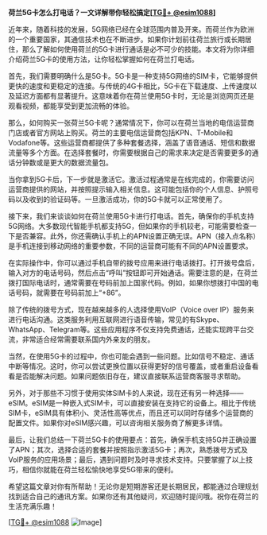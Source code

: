 **荷兰5G卡怎么打电话？一文详解带你轻松搞定[[TG💪+ @esim1088](https://t.me/s/esim1088)]**

近年来，随着科技的发展，5G网络已经在全球范围内普及开来。而荷兰作为欧洲的一个重要国家，其通信技术也在不断进步。如果你计划前往荷兰旅行或长期居住，那么了解如何使用荷兰的5G卡进行通话是必不可少的技能。本文将为你详细介绍荷兰5G卡的使用方法，让你轻松掌握如何在荷兰打电话。

首先，我们需要明确什么是5G卡。5G卡是一种支持5G网络的SIM卡，它能够提供更快的速度和更稳定的连接。与传统的4G卡相比，5G卡在下载速度、上传速度以及延迟方面都有显著提升。这意味着你在荷兰使用5G卡时，无论是浏览网页还是观看视频，都能享受到更加流畅的体验。

那么，如何购买一张荷兰5G卡呢？通常情况下，你可以在荷兰当地的电信运营商门店或者官方网站上购买。荷兰的主要电信运营商包括KPN、T-Mobile和Vodafone等。这些运营商都提供了多种套餐选择，涵盖了语音通话、短信和数据流量等多个方面。在选择套餐时，你需要根据自己的需求来决定是否需要更多的通话分钟数或是更大的数据流量包。

当你拿到5G卡后，下一步就是激活它。激活过程通常是在线完成的，你需要访问运营商提供的网站，并按照提示输入相关信息。这可能包括你的个人信息、护照号码以及收到的验证码等。一旦激活成功，你的5G卡就可以正常使用了。

接下来，我们来谈谈如何在荷兰使用5G卡进行打电话。首先，确保你的手机支持5G网络。大多数现代智能手机都支持5G，但如果你的手机较老，可能需要检查一下是否兼容。此外，你还需确认手机上的APN设置正确无误。APN（接入点名称）是手机连接到移动网络的重要参数，不同的运营商可能有不同的APN设置要求。

在实际操作中，你可以通过手机自带的拨号应用来进行电话拨打。打开拨号盘后，输入对方的电话号码，然后点击“呼叫”按钮即可开始通话。需要注意的是，在荷兰拨打国际电话时，通常需要在号码前加上国家代码。例如，如果你想拨打中国的电话号码，就需要在号码前加上“+86”。

除了传统的拨号方式，现在越来越多的人选择使用VoIP（Voice over IP）服务来进行电话沟通。这类服务利用互联网进行语音传输，常见的有Skype、WhatsApp、Telegram等。这些应用程序不仅支持免费通话，还能实现跨平台交流，非常适合经常需要联系国内外亲友的朋友。

当然，在使用5G卡的过程中，你也可能会遇到一些问题。比如信号不稳定、通话中断等情况。这时，你可以尝试更换位置以获得更好的信号覆盖，或者重启设备看看是否能解决问题。如果问题依旧存在，建议直接联系运营商客服寻求帮助。

另外，对于那些不习惯于使用实体SIM卡的人来说，现在还有另一种选择——eSIM。eSIM是一种嵌入式SIM卡，可以直接安装在支持它的设备上。相比于传统SIM卡，eSIM具有体积小、灵活性高等优点，而且还可以同时存储多个运营商的配置文件。如果你对eSIM感兴趣，可以咨询相关服务商了解更多详情。

最后，让我们总结一下荷兰5G卡的使用要点：首先，确保手机支持5G并正确设置了APN；其次，选择合适的套餐并按照指示激活5G卡；再次，熟悉拨号方式及VoIP服务的应用场景；最后，遇到问题时及时寻求技术支持。只要掌握了以上技巧，相信你就能在荷兰轻松愉快地享受5G带来的便利。

希望这篇文章对你有所帮助！无论你是短期游客还是长期居民，都能通过合理规划找到适合自己的通讯方案。如果你还有其他疑问，欢迎随时提问哦。祝你在荷兰的生活充满乐趣！

[[TG💪+ @esim1088](https://t.me/s/esim1088) ![Image](https://i.postimg.cc/4NQfJmqS/Snipaste-2025-05-13-00-14-12.png)]